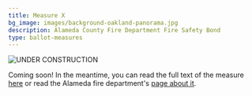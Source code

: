 ```yaml
---
title: Measure X
bg_image: images/background-oakland-panorama.jpg
description: Alameda County Fire Department Fire Safety Bond
type: ballot-measures
---
```

![UNDER CONSTRUCTION](/images/under-construction.gif)

Coming soon! In the meantime, you can read the full text of the measure [here](https://www.acgov.org/fire/measurex/documents/03-MeasureX-AlamedaCountyFireDepartmentBond.pdf) or read the Alameda fire department's [page about it](https://www.acgov.org/fire/measurex/).

<!--
https://acgovt-my.sharepoint.com/personal/rovonedrive_acgovt_onmicrosoft_com/Documents/Measure%20Materials%20-%20November%203,%202020%20Election/03%20-%20Measure%20X%20-%20Alameda%20County%20Fire%20Department%20Bond.pdf?CT=1602225267174&OR=ItemsView
-->